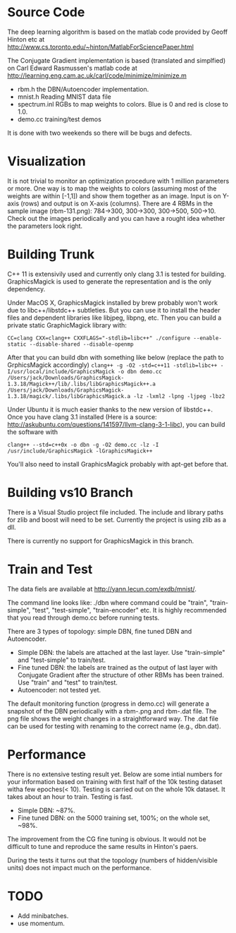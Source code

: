 # Source Code
The deep learning algorithm is based on the matlab code provided by Geoff Hinton etc at http://www.cs.toronto.edu/~hinton/MatlabForSciencePaper.html

The Conjugate Gradient implementation is based (translated and simplfied) on Carl Edward Rasmussen's matlab code at http://learning.eng.cam.ac.uk/carl/code/minimize/minimize.m

* rbm.h the DBN/Autoencoder implementation.
* mnist.h Reading MNIST data file
* spectrum.inl RGBs to map weights to colors. Blue is 0 and red is close to 1.0.
* demo.cc training/test demos

It is done with two weekends so there will be bugs and defects. 

# Visualization
It is not trivial to monitor an optimization procedure with 1 million parameters or more. One way is to map the weights to colors (assuming most of the weights are within [-1,1]) and show them together as an image. Input is on Y-axis (rows) and output is on X-axis (columns). There are 4 RBMs in the sample image (rbm-131.png): 784->300, 300->300, 300->500, 500->10. Check out the images periodically and you can have a rought idea whether the parameters look right.

# Building Trunk

C++ 11 is extensivily used and currently only clang 3.1 is tested for building. GraphicsMagick is used to generate the representation and is the only dependency.

Under MacOS X, GraphicsMagick installed by brew probably won't work due to libc++/libstdc++ subtleties. But you can use it to install the header files and dependent libraries like libjpeg, libpng, etc.
Then you can build a private static GraphicMagick library with:

`CC=clang CXX=clang++ CXXFLAGS="-stdlib=libc++" ./configure --enable-static --disable-shared --disable-openmp`

After that you can build dbn with something like below (replace the path to GrphicsMagick accordingly)
`clang++ -g -O2 -std=c++11 -stdlib=libc++ -I/usr/local/include/GraphicsMagick -o dbn demo.cc /Users/jack/Downloads/GraphicsMagick-1.3.18/Magick++/lib/.libs/libGraphicsMagick++.a  /Users/jack/Downloads/GraphicsMagick-1.3.18/magick/.libs/libGraphicsMagick.a -lz -lxml2 -lpng -ljpeg -lbz2`

Under Ubuntu it is much easier thanks to the new version of libstdc++. Once you have clang 3.1 installed (Here is a source: http://askubuntu.com/questions/141597/llvm-clang-3-1-libc), you can build the software with

`clang++ --std=c++0x -o dbn -g -O2 demo.cc -lz -I /usr/include/GraphicsMagick -lGraphicsMagick++`

You'll also need to install GraphicsMagick probably with apt-get before that.

# Building vs10 Branch

There is a Visual Studio project file included. The include and library paths for zlib and boost will need to be set. Currently the project is using zlib as a dll.

There is currently no support for GraphicsMagick in this branch.

# Train and Test
The data fiels are available at http://yann.lecun.com/exdb/mnist/.

The command line looks like: ./dbn <command> <path-to-mnist-image-file> <path-to-mnist-label-file> where command could be "train", "train-simple", "test", "test-simple", "train-encoder" etc.
It is highly recommended that you read through demo.cc before running tests.

There are 3 types of topology: simple DBN, fine tuned DBN and Autoencoder.
 * Simple DBN: the labels are attached at the last layer. Use "train-simple" and "test-simple" to train/test.
 * Fine tuned DBN: the labels are trained as the output of last layer with Conjugate Gradient after the structure of other RBMs has been trained. Use "train" and "test" to train/test.
 * Autoencoder: not tested yet.

The default monitoring function (progress in demo.cc) will generate a snapshot of the DBN periodically with a rbm-<n>.png and rbm-<n>.dat file. The png file shows the weight changes in a straightforward way. The .dat file can be used for testing with renaming to the correct name (e.g., dbn.dat).

# Performance
There is no extensive testing result yet. Below are some intial numbers for your information based on training with first half of the 10k testing dataset witha few epoches(< 10). Testing is carried out on the whole 10k dataset. It takes about an hour to train. Testing is fast.

* Simple DBN: ~87%.
* Fine tuned DBN: on the 5000 training set, 100%; on the whole set, ~98%.

The improvement from the CG fine tuning is obvious. It would not be difficult to tune and reproduce the same results in Hinton's paers.

During the tests it turns out that the topology (numbers of hidden/visible units) does not impact much on the performance.

# TODO
* Add minibatches.
* use momentum.
